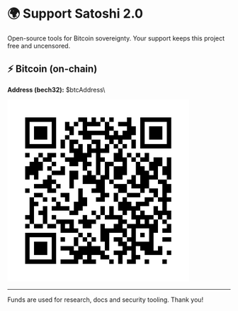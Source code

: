 ﻿# 🌍 Support Satoshi 2.0

Open-source tools for Bitcoin sovereignty. Your support keeps this project free and uncensored.

## ⚡ Bitcoin (on-chain)
**Address (bech32):**
\$btcAddress\

![BTC QR](donation-qr.png)

---
Funds are used for research, docs and security tooling. Thank you!
